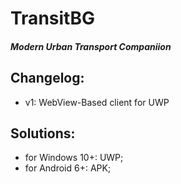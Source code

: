 # TransitBG
#### *Modern Urban Transport Companiion*

## Changelog:
- v1: WebView-Based client for UWP

## Solutions:
- for Windows 10+: UWP;
- for Android 6+: APK;